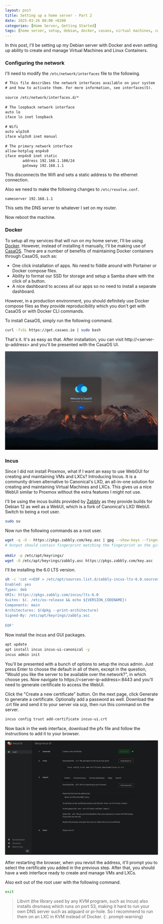 ```yaml
---
layout: post
title: Setting up a home server - Part 2
date: 2025-03-26 08:00 +0200
categories: [Home Server, Getting Started]
tags: [home server, setup, debian, docker, casaos, virtual machines, containers, incus]
---
```


In this post, I'll be setting up my Debian server with Docker and even setting up ability to create and manage Virtual Machines and Linux Containers.

### Configuring the network
I'll need to modify the `/etc/network/interfaces` file to the following.

```text
# This file describes the network interfaces available on your system
# and how to activate them. For more information, see interfaces(5).

source /etc/network/interfaces.d/*

# The loopback network interface
auto lo
iface lo inet loopback

# Wifi
auto wlp3s0
iface wlp3s0 inet manual

# The primary network interface
allow-hotplug enp4s0
iface enp4s0 inet static
        address 192.168.1.100/24
        gateway 192.168.1.1
```

This disconnects the Wifi and sets a static address to the ethernet connection.

Also we need to make the following changes to `/etc/resolve.conf`.

```text
nameserver 192.168.1.1
```

This sets the DNS server to whatever I set on my router.

Now reboot the machine.

### Docker
To setup all my services that will run on my home server, I'll be using [Docker](https://docs.docker.com/engine/). However, instead of installing it manually, I'll be making use of [CasaOS](https://casaos.zimaspace.com/). There are a number of benefits of maintaining Docker containers through CasaOS, such as:

* One click installation of apps. No need to fiddle around with Portainer or Docker compose files.
* Ability to format our SSD for storage and setup a Samba share with the click of a button.
* A nice dashboard to access all our apps so no need to install a separate dashboard.

However, in a production environment, you should definitely use Docker compose files as they provide reproducibility which you don't get with CasaOS or with Docker CLI commands.

To install CasaOS, simply run the following command.

```bash
curl -fsSL https://get.casaos.io | sudo bash
```

That's it. It's as easy as that. After installation, you can visit http://&lt;server-ip-address&gt; and you'll be presented with the CasaOS UI.

![CasaOS](../assets/img/casaos/casaos1.png)

### Incus
Since I did not install Proxmox, what if I want an easy to use WebGUI for creating and maintaining VMs and LXCs? Introducing Incus. It is a community driven alternative to Canonical's LXD, an all-in-one solution for creating and maintaining Virtual Machines and LXCs. This gives us a nice WebUI similar to Proxmox without the extra features I might not use.

I'll be using the incus builds provided by [Zabbly](https://github.com/zabbly/incus) as they provide builds for Debian 12 as well as a WebUI, which is a fork of Canonical's LXD WebUI. Switch to being a root user.

```bash
sudo su
```

Now run the following commands as a root user.

```bash
wget -q -O - https://pkgs.zabbly.com/key.asc | gpg --show-keys --fingerprint 
# Output should contain fingerprint matching the fingerprint on the github page's instructions

mkdir -p /etc/apt/keyrings/
wget -O /etc/apt/keyrings/zabbly.asc https://pkgs.zabbly.com/key.asc
```

I'll be installing the 6.0 LTS version.

```bash
sh -c 'cat <<EOF > /etc/apt/sources.list.d/zabbly-incus-lts-6.0.sources
Enabled: yes
Types: deb
URIs: https://pkgs.zabbly.com/incus/lts-6.0
Suites: $(. /etc/os-release && echo ${VERSION_CODENAME})
Components: main
Architectures: $(dpkg --print-architecture)
Signed-By: /etc/apt/keyrings/zabbly.asc

EOF'
```

Now install the incus and GUI packages.

```bash
apt update
apt install incus incus-ui-canonical -y
incus admin init
```

You'll be presented with a bunch of options to setup the incus admin. Just press Enter to choose the default in all of them, except in the question, "Would you like the server to be available over the network?", in which choose yes. Now navigate to https://&lt;server-ip-address&gt;:8443 and you'll need to generate certificate to access the WebUI. 

Click the "Create a new certificate" button. On the next page, click Generate to generate a certificate. Optionally add a password as well. Download the .crt file and send it to your server via scp, then run this command on the server.

```bash
incus config trust add-certificate incus-ui.crt
```

Now back in the web interface, download the pfx file and follow the instructions to add it to your browser.

![Incus](../assets/img/incus/incus1.png)

After restarting the browser, when you revisit the address, it'll prompt you to select the certificate you added in the previous step. After that, you should have a web interface ready to create and manage VMs and LXCs.

Also exit out of the root user with the following command.

```bash
exit
```

> Libvirt (the library used by any KVM program, such as Incus) also installs dnsmasq which runs on port 53, making it hard to run your own DNS server such as adguard or pi-hole. So I recommend to run them on an LXC in KVM instead of Docker.
{: .prompt-warning}